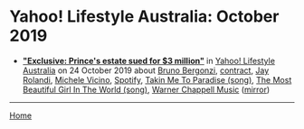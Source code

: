 # Yahoo! Lifestyle Australia: October 2019

 - [**"Exclusive: Prince's estate sued for $3 million"**](https://au.lifestyle.yahoo.com/princes-estate-sued-for-3-million-053919372.html) in [Yahoo! Lifestyle Australia](https://au.lifestyle.yahoo.com/) on 24 October 2019 about [Bruno Bergonzi](../../topics/bruno-bergonzi/index.md), [contract](../../topics/contract/index.md), [Jay Rolandi](../../topics/jay-rolandi/index.md), [Michele Vicino](../../topics/michele-vicino/index.md), [Spotify](../../topics/spotify/index.md), [Takin Me To Paradise (song)](../../topics/song/takin-me-to-paradise/index.md), [The Most Beautiful Girl In The World (song)](../../topics/song/the-most-beautiful-girl-in-the-world/index.md), [Warner Chappell Music](../../topics/warner-chappell-music/index.md) ([mirror](https://web.archive.org/web/*/https://au.lifestyle.yahoo.com/princes-estate-sued-for-3-million-053919372.html))

----

[Home](./)
